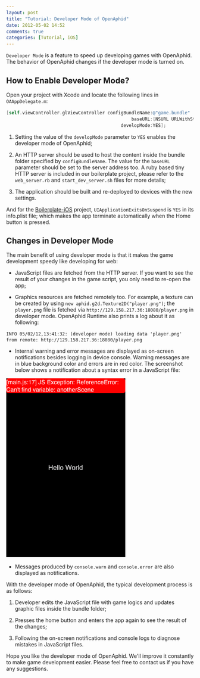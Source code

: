 ```yaml
---
layout: post
title: "Tutorial: Developer Mode of OpenAphid"
date: 2012-05-02 14:52
comments: true
categories: [Tutorial, iOS]
---
```


`Developer Mode` is a feature to speed up developing games with OpenAphid. The behavior of OpenAphid changes if the developer mode is turned on.

<!-- more -->

## How to Enable Developer Mode?

Open your project with Xcode and locate the following lines in `OAAppDelegate.m`:

``` objective-c
[self.viewController.glViewController configBundleName:@"game.bundle" 
                                               baseURL:[NSURL URLWithString:@"http://129.158.217.36:18080"]
                                           developMode:YES];
```

1. Setting the value of the `developMode` parameter to `YES` enables the developer mode of OpenAphid;

2. An HTTP server should be used to host the content inside the bundle folder specified by `configBundleName`. The value for the `baseURL` parameter should be set to the server address too. A ruby based tiny HTTP server is included in our boilerplate project, please refer to the `web_server.rb` and `start_dev_server.sh` files for more details;

3. The application should be built and re-deployed to devices with the new settings.

And for the [Boilerplate-iOS](https://github.com/openaphid/Boilerplate-iOS) project, `UIApplicationExitsOnSuspend` is `YES` in its info.plist file; which makes the app terminate automatically when the Home button is pressed.

## Changes in Developer Mode

The main benefit of using developer mode is that it makes the game development speedy like developing for web:

- JavaScript files are fetched from the HTTP server. If you want to see the result of your changes in the game script, you only need to re-open the app;

- Graphics resources are fetched remotely too. For example, a texture can be created by using `new aphid.g2d.Texture2D("player.png")`; the `player.png` file is fetched via `http://129.158.217.36:18080/player.png` in developer mode. OpenAphid Runtime also prints a log about it as following:

```
INFO 05/02/12,13:41:32: (developer mode) loading data 'player.png' from remote: http://129.158.217.36:18080/player.png
```

- Internal warning and error messages are displayed as on-screen notifications besides logging in device console. Warning messages are in blue background color and errors are in red color. The screenshot below shows a notification about a syntax error in a JavaScript file:

![Error Notification](/images/developer-mode-error-notification.png "Notification")

- Messages produced by `console.warn` and `console.error` are also displayed as notifications.

With the developer mode of OpenAphid, the typical development process is as follows:

1. Developer edits the JavaScript file with game logics and updates graphic files inside the bundle folder;

2. Presses the home button and enters the app again to see the result of the changes;

3. Following the on-screen notifications and console logs to diagnose mistakes in JavaScript files.

Hope you like the developer mode of OpenAphid. We'll improve it constantly to make game development easier. Please feel free to contact us if you have any suggestions.